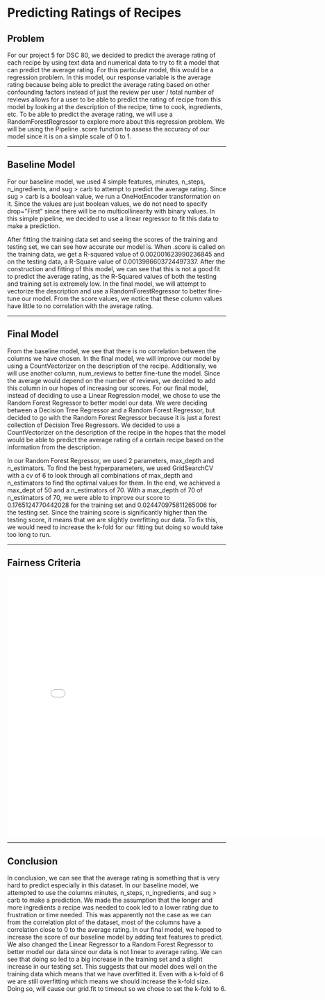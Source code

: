 # Predicting Ratings of Recipes

## Problem
For our project 5 for DSC 80, we decided to predict the average rating of each recipe by using text data and numerical data to try to fit a model that can predict the average rating. For this particular model, this would be a regression problem. In this model, our response variable is the average rating because being able to predict the average rating based on other confounding factors instead of just the review per user / total number of reviews allows for a user to be able to predict the rating of recipe from this model by looking at the description of the recipe, time to cook, ingredients, etc. To be able to predict the average rating, we will use a RandomForestRegressor to explore more about this regression problem. We will be using the Pipeline .score function to assess the accuracy of our model since it is on a simple scale of 0 to 1.

---
## Baseline Model

For our baseline model, we used 4 simple features, minutes, n_steps, n_ingredients, and sug > carb to attempt to predict the average rating. Since sug > carb is a boolean value, we run a OneHotEncoder transformation on it. Since the values are just boolean values, we do not need to specify drop="First" since there will be no multicollinearity with binary values. In this simple pipeline, we decided to use a linear regressor to fit this data to make a prediction. 

After fitting the training data set and seeing the scores of the training and testing set, we can see how accurate our model is. When .score is called on the training data, we get a R-squared value of 0.002001623990236845 and on the testing data, a R-Square value of 0.0013986603724497337. After the construction and fitting of this model, we can see that this is not a good fit to predict the average rating, as the R-Squared values of both the testing and training set is extremely low. In the final model, we will attempt to vectorize the description and use a RandomForestRegressor to better fine-tune our model. From the score values, we notice that these column values have little to no correlation with the average rating. 

---
## Final Model

From the baseline model, we see that there is no correlation between the columns we have chosen. In the final model, we will improve our model by using a CountVectorizer on the description of the recipe. Additionally, we will use another column, num_reviews to better fine-tune the model. Since the average would depend on the number of reviews, we decided to add this column in our hopes of increasing our scores. For our final model, instead of deciding to use a Linear Regression model, we chose to use the Random Forest Regressor to better model our data. We were deciding between a Decision Tree Regressor and a Random Forest Regressor, but decided to go with the Random Forest Regressor because it is just a forest collection of Decision Tree Regressors. We decided to use a CountVectorizer on the description of the recipe in the hopes that the model would be able to predict the average rating of a certain recipe based on the information from the description. 

In our Random Forest Regressor, we used 2 parameters, max_depth and n_estimators. To find the best hyperparameters, we used GridSearchCV with a cv of 6 to look through all combinations of max_depth and n_estimators to find the optimal values for them. In the end, we achieved a max_dept of 50 and a n_estimators of 70. With a max_depth of 70 of n_estimators of 70, we were able to improve our score to 0.1765124770442028 for the training set and 0.024470975811265006 for the testing set. Since the training score is significantly higher than the testing score, it means that we are slightly overfitting our data. To fix this, we would need to increase the k-fold for our fitting but doing so would take too long to run. 

---
## Fairness Criteria
<iframe src="assets/fairness.html" width=800 height=600 frameBorder=0></iframe>

---
## Conclusion
In conclusion, we can see that the average rating is something that is very hard to predict especially in this dataset. In our baseline model, we attempted to use the columns minutes, n_steps, n_ingredients, and sug > carb to make a prediction. We made the assumption that the longer and more ingredients a recipe was needed to cook led to a lower rating due to frustration or time needed. This was apparently not the case as we can from the correlation plot of the dataset, most of the columns have a correlation close to 0 to the average rating. In our final model, we hoped to increase the score of our baseline model by adding text features to predict. We also changed the Linear Regressor to a Random Forest Regressor to better model our data since our data is not linear to average rating. We can see that doing so led to a big increase in the training set and a slight increase in our testing set. This suggests that our model does well on the training data which means that we have overfitted it. Even with a k-fold of 6 we are still overfitting which means we should increase the k-fold size. Doing so, will cause our grid.fit to timeout so we chose to set the k-fold to 6.
